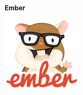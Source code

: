 <!-- .slide: data-background="./../common/slides/section.jpg" -->

## Ember

<img src="img/wayson/tomster-sm.png" width="240" class="transparent" />
